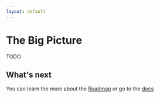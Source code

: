 ```yaml
---
layout: default
---
```


# The Big Picture

TODO

## What's next

You can learn the more about the  [Roadmap](limitations-and-roadmap.html) or go to the [docs](../)
